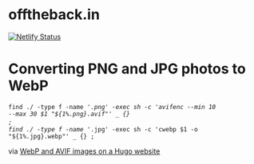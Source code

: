 # offtheback.in
[![Netlify Status](https://api.netlify.com/api/v1/badges/dd1d86c5-dc6f-4890-a14c-337abaf099e0/deploy-status)](https://app.netlify.com/sites/off-the-back/deploys)


# Converting PNG and JPG photos to WebP
<code>find ./ -type f -name '*.png' -exec sh -c 'avifenc --min 10 --max 30 $1 "${1%.png}.avif"' _ {} \;</code>  
<code>find ./ -type f -name '*.jpg' -exec sh -c 'cwebp $1 -o "${1%.jpg}.webp"' _ {} \;</code>

via [WebP and AVIF images on a Hugo website](https://pawelgrzybek.com/webp-and-avif-images-on-a-hugo-website/)
